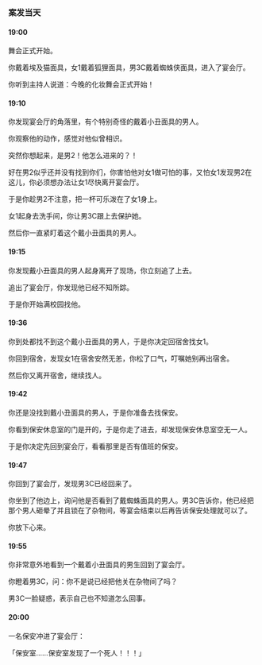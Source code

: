 ### 案发当天

#### 19:00

舞会正式开始。

你戴着埃及猫面具，女1戴着狐狸面具，男3C戴着蜘蛛侠面具，进入了宴会厅。

你听到主持人说道：今晚的化妆舞会正式开始！



#### 19:10

你发现宴会厅的角落里，有个特别奇怪的戴着小丑面具的男人。

你观察他的动作，感觉对他似曾相识。

突然你想起来，是男2！他怎么进来的？！



好在男2似乎还并没有找到你们，你害怕他对女1做可怕的事，又怕女1发现男2在这儿，你必须想办法让女1尽快离开宴会厅。

于是你趁男2不注意，把一杯可乐泼在了女1身上。

女1起身去洗手间，你让男3C跟上去保护她。

然后你一直紧盯着这个戴小丑面具的男人。



#### 19:15

你发现戴小丑面具的男人起身离开了现场，你立刻追了上去。

追出了宴会厅，你发现他已经不知所踪。

于是你开始满校园找他。



#### 19:36

你到处都找不到这个戴小丑面具的男人，于是你决定回宿舍找女1。

你回到宿舍，发现女1在宿舍安然无恙，你松了口气，叮嘱她别再出宿舍。

然后你又离开宿舍，继续找人。



#### 19:42

你还是没找到戴小丑面具的男人，于是你准备去找保安。

你看到保安休息室的门是开的，于是你走了进去，却发现保安休息室空无一人。

于是你决定先回到宴会厅，看看那里是否有值班的保安。



#### 19:47

你回到了宴会厅，发现男3C已经回来了。

你坐到了他边上，询问他是否看到了戴蜘蛛面具的男人。男3C告诉你，他已经把那个男人砸晕了并且锁在了杂物间，等宴会结束以后再告诉保安处理就可以了。

你放下心来。



#### 19:55

你非常意外地看到一个戴着小丑面具的男生回到了宴会厅。

你瞪着男3C，问：你不是说已经把他关在杂物间了吗？

男3C一脸疑惑，表示自己也不知道怎么回事。



#### 20:00

一名保安冲进了宴会厅：

「保安室……保安室发现了一个死人！！！」

